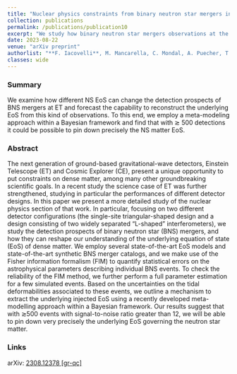 ```yaml
---
title: "Nuclear physics constraints from binary neutron star mergers in the Einstein Telescope era"
collection: publications
permalink: /publications/publication10
excerpt: "We study how binary neutron star mergers observations at the Einstein Telescope can improve our understanding of their equation of state"
date: 2023-08-22
venue: "arXiv preprint"
authorlist: "**F. Iacovelli**, M. Mancarella, C. Mondal, A. Puecher, T. Dietrich, F. Gulminelli, M. Maggiore, M. Oertel"
classes: wide
---
```


<html>
<head>
   <script src="https://code.jquery.com/jquery-3.7.0.js"></script>
</head>
<body>

<div id="inspirecount"></div>
<script>
var recid = '2690602';
var recurl = 'https://inspirehep.net/api/literature/?q=recid%3A'+recid+'&size=10&page=1&fields=citation_count&format=json';

if (recid === "undefined") {
	document.getElementById("inspirecount").innerHTML='';
} else {
	$.getJSON(recurl, function(data){
		if (data.hits.hits[0].metadata.citation_count === 0){
			var html = '';
		} else {
    	var html =`<a href="https://inspirehep.net/literature/${recid}" target="_blank" rel="noopener"><button type="button inspire" class="btn btn-inspire">iNSPIRE </button></a><span class="badge inspcitations">${data.hits.hits[0].metadata.citation_count} citations</span>`  
    	}  
    	document.getElementById("inspirecount").innerHTML= html
  });
}
</script>
</body>
</html>

### Summary
We examine how different NS EoS can change the detection prospects of BNS mergers at ET and forecast the capability to reconstruct the underlying EoS from this kind of observations. To this end, we employ a meta-modeling approach within a Bayesian framework and find that with ≳ 500 detections it could be possible to pin down precisely the NS matter EoS.

### Abstract
The next generation of ground-based gravitational-wave detectors, Einstein Telescope (ET) and Cosmic Explorer (CE), present a unique opportunity to put constraints on dense matter, among many other groundbreaking scientific goals. In a recent study the science case of ET was further strengthened, studying in particular the performances of different detector designs. In this paper we present a more detailed study of the nuclear physics section of that work. In particular, focusing on two different detector configurations (the single-site triangular-shaped design and a design consisting of two widely separated “L-shaped” interferometers), we study the detection prospects of binary neutron star (BNS) mergers, and how they can reshape our understanding of the underlying equation of state (EoS) of dense matter. We employ several state-of-the-art EoS models and state-of-the-art synthetic BNS merger catalogs, and we make use of the Fisher information formalism (FIM) to quantify statistical errors on the astrophysical parameters describing individual BNS events. To check the reliability of the FIM method, we further perform a full parameter estimation for a few simulated events. Based on the uncertainties on the tidal deformabilities associated to these events, we outline a mechanism to extract the underlying injected EoS using a recently developed meta-modelling approach within a Bayesian framework. Our results suggest that with &gtrsim;500 events with signal-to-noise ratio greater than 12, we will be able to pin down very precisely the underlying EoS governing the neutron star matter.

### Links

<i class="ai ai-arxiv ai-fw"></i> arXiv: <a href="https://arxiv.org/abs/2308.12378" target="_blank" rel="noopener">2308.12378 [gr-qc]</a>
